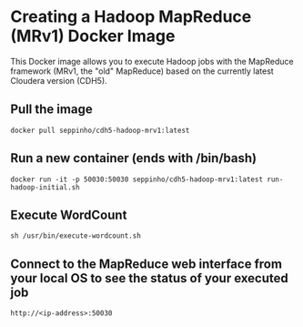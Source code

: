 # Creating a Hadoop MapReduce (MRv1) Docker Image

This Docker image allows you to execute Hadoop jobs with the MapReduce framework (MRv1, the "old" MapReduce) based on the currently latest Cloudera version (CDH5).


## Pull the image

	docker pull seppinho/cdh5-hadoop-mrv1:latest
	


## Run a new container (ends with /bin/bash)

	docker run -it -p 50030:50030 seppinho/cdh5-hadoop-mrv1:latest run-hadoop-initial.sh



## Execute WordCount

	sh /usr/bin/execute-wordcount.sh



## Connect to the MapReduce web interface from your local OS to see the status of your executed job

    http://<ip-address>:50030
